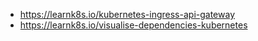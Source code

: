 - https://learnk8s.io/kubernetes-ingress-api-gateway
- https://learnk8s.io/visualise-dependencies-kubernetes
